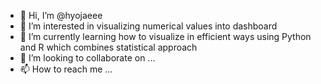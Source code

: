- 👋 Hi, I’m @hyojaeee
- 👀 I’m interested in visualizing numerical values into dashboard
- 🌱 I’m currently learning how to visualize in efficient ways using Python and R which combines statistical approach
- 💞️ I’m looking to collaborate on ...
- 📫 How to reach me ...

<!---
hyojaeee/hyojaeee is a ✨ special ✨ repository because its `README.md` (this file) appears on your GitHub profile.
You can click the Preview link to take a look at your changes.
--->

